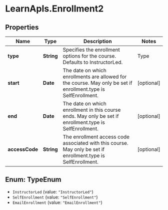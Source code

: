 # LearnApIs.Enrollment2

## Properties
Name | Type | Description | Notes
------------ | ------------- | ------------- | -------------
**type** | **String** | Specifies the enrollment options for the course. Defaults to InstructorLed.   | Type      | Description  | --------- | --------- | | InstructorLed | Enrollment tasks for the course can only performed by the instructor | | SelfEnrollment | Instructors have the ability to enroll users, and students can also enroll themselves in the course | | EmailEnrollment | Instructors have the ability to enroll users, and students can email requests to the instructor for enrollment |  | [optional] 
**start** | **Date** | The date on which enrollments are allowed for the course. May only be set if enrollment.type is SelfEnrollment. | [optional] 
**end** | **Date** | The date on which enrollment in this course ends. May only be set if enrollment.type is SelfEnrollment. | [optional] 
**accessCode** | **String** | The enrollment access code associated with this course. May only be set if enrollment.type is SelfEnrollment. | [optional] 

<a name="TypeEnum"></a>
## Enum: TypeEnum

* `InstructorLed` (value: `"InstructorLed"`)
* `SelfEnrollment` (value: `"SelfEnrollment"`)
* `EmailEnrollment` (value: `"EmailEnrollment"`)

